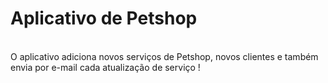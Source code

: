 <h1> Aplicativo de Petshop </h1>
<br>
<span> O aplicativo adiciona novos serviços de Petshop, novos clientes e também envia por e-mail cada atualização de serviço !</span>
